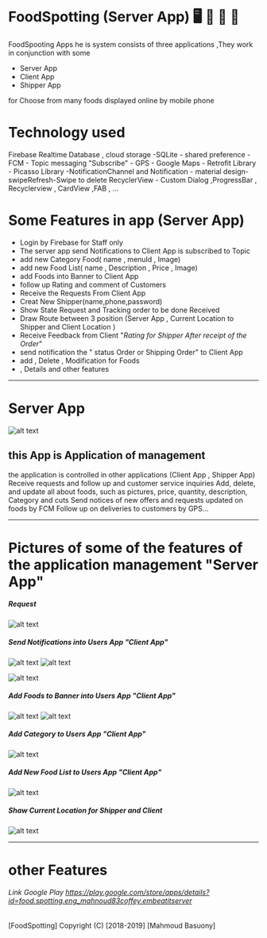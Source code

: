 # FoodSpotting (Server App)   :desktop_computer:  :hamburger: :fries: :poultry_leg: 
 FoodSpooting Apps he is system consists of three applications ,They work in conjunction with some
  * Server  App
  * Client  App
  * Shipper App
  
  for Choose from many foods displayed online by mobile phone
  
 # Technology used
 Firebase Realtime Database , cloud storage -SQLite - shared preference - FCM - Topic messaging "Subscribe" - GPS - Google Maps - Retrofit Library - 
 Picasso Library -NotificationChannel and  Notification - material design-swipeRefresh-Swipe to delete RecyclerView - Custom Dialog ,ProgressBar , Recyclerview , CardView ,FAB  , ...
 
 # Some Features in app (Server App) 
   *  Login by Firebase for Staff only
   *  The server app send Notifications to Client App is subscribed to Topic
   *  add new Category Food( name , menuId , Image) 
   *  add new Food List( name , Description , Price , Image)
   *  add Foods into Banner to Client App
   *  follow up Rating and comment of Customers 
   *  Receive the Requests From Client App
   *  Creat New Shipper(name,phone,password)
   *  Show State Request and Tracking order to be done Received
   *  Draw Route between 3 position  (Server App , Current Location to Shipper and Client Location )
   *  Receive Feedback from Client   "*Rating for Shipper After receipt of the Order*"
   *  send notification the " status Order or Shipping Order" to Client App 
   *  add , Delete , Modification for Foods   
   *  , Details and other features
   
 
 ---
# Server  App
 
  
![alt text](https://firebasestorage.googleapis.com/v0/b/learn-esaily.appspot.com/o/46492684_495379634289059_5152085112917065728_n.png?alt=media&token=4c495e63-9e34-43f8-83a9-bb099d49e4b6 "Logo Title Text 1")

## this App is  Application of management
   the application is controlled in other applications (Client App , Shipper App)
   Receive requests and follow up and customer service inquiries
   Add, delete, and update all about foods, such as pictures, price, quantity, description, Category and cuts
   Send notices of new offers and requests updated on foods by FCM
   Follow up on deliveries to customers by GPS...

 --- --- ---
 # Pictures of some of the features of the application management "Server App"
 
 ##### Request
 
![alt text](https://firebasestorage.googleapis.com/v0/b/learn-esaily.appspot.com/o/46506237_2232301663470122_984561866095198208_n.png?alt=media&token=2d92e78e-15ab-4154-8542-36ae11c6c3ec)
 
  ##### Send Notifications into Users App "Client App"
 
![alt text](https://firebasestorage.googleapis.com/v0/b/learn-esaily.appspot.com/o/46507353_2012385945514690_4881128064437714944_n.png?alt=media&token=c2ae882d-8707-476d-b8a4-ec8cfb576a50)
![alt text](https://firebasestorage.googleapis.com/v0/b/learn-esaily.appspot.com/o/46491642_2369674896652157_297089648142843904_n.png?alt=media&token=9c911c4d-48b4-4dcc-8c38-5cde415328a5)

![alt text](https://console.firebase.google.com/u/1/project/learn-esaily/storage/learn-esaily.appspot.com/files)

 ##### Add Foods to Banner into Users App "Client App"
![alt text](https://firebasestorage.googleapis.com/v0/b/learn-esaily.appspot.com/o/46456125_2160965187510691_6735680795228241920_n.png?alt=media&token=11f44a30-488e-4a1e-a5f5-3d36ea573c93)
![alt text](https://firebasestorage.googleapis.com/v0/b/learn-esaily.appspot.com/o/46503978_2133503963631726_489117215040208896_n.png?alt=media&token=7ced7e2d-fed0-4a6d-a123-505bb7724979)
 
 ##### Add Category to Users App "Client App"
![alt text](https://firebasestorage.googleapis.com/v0/b/learn-esaily.appspot.com/o/46486133_336110470538451_293662642197757952_n.png?alt=media&token=199bf966-2db8-4b58-be17-103fa075b776)

 ##### Add New Food List to Users App "Client App"
![alt text](https://firebasestorage.googleapis.com/v0/b/learn-esaily.appspot.com/o/46485340_270061823712063_175758467003318272_n%20(1).png?alt=media&token=783530aa-d95e-489e-a6bd-13c95f5224ea)
  
 ##### Shaw Current Location for Shipper and Client
![alt text](https://firebasestorage.googleapis.com/v0/b/learn-esaily.appspot.com/o/46482451_352614778640027_6784419976729067520_n.png?alt=media&token=96808d4e-3a08-403b-8cea-a894dbc8d461)
  
  ---
  
 # other Features
 ###### Link Google Play https://play.google.com/store/apps/details?id=food.spotting.eng_mahnoud83coffey.embeatitserver
 
 [FoodSpotting]
Copyright (C) [2018-2019] [Mahmoud Basuony]
  
 
 
